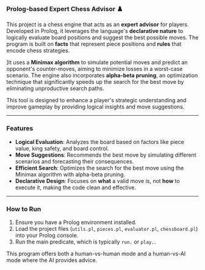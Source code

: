 ### Prolog-based Expert Chess Advisor ♟️

This project is a chess engine that acts as an **expert advisor** for players. Developed in Prolog, it leverages the language's **declarative nature** to logically evaluate board positions and suggest the best possible moves. The program is built on **facts** that represent piece positions and **rules** that encode chess strategies.

]It uses a **Minimax algorithm** to simulate potential moves and predict an opponent's counter-moves, aiming to minimize losses in a worst-case scenario. The engine also incorporates **alpha-beta pruning**, an optimization technique that significantly speeds up the search for the best move by eliminating unproductive search paths.

This tool is designed to enhance a player's strategic understanding and improve gameplay by providing logical insights and move suggestions.

---
### Features
* **Logical Evaluation**: Analyzes the board based on factors like piece value, king safety, and board control.
* **Move Suggestions**: Recommends the best move by simulating different scenarios and forecasting their consequences.
* **Efficient Search**: Optimizes the search for the best move using the Minimax algorithm with alpha-beta pruning.
* **Declarative Design**: Focuses on **what** a valid move is, not **how** to execute it, making the code clean and effective.

---
### How to Run
1.  Ensure you have a Prolog environment installed.
2.  Load the project files (`utils.pl`, `pieces.pl`, `evaluator.pl`, `chessboard.pl`) into your Prolog console.
3.  Run the main predicate, which is typically `run.` or `play.`.

This program offers both a human-vs-human mode and a human-vs-AI mode where the AI provides advice.
